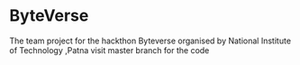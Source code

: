 # ByteVerse
The team project for the hackthon Byteverse organised by National Institute of Technology ,Patna
visit master branch for the code
